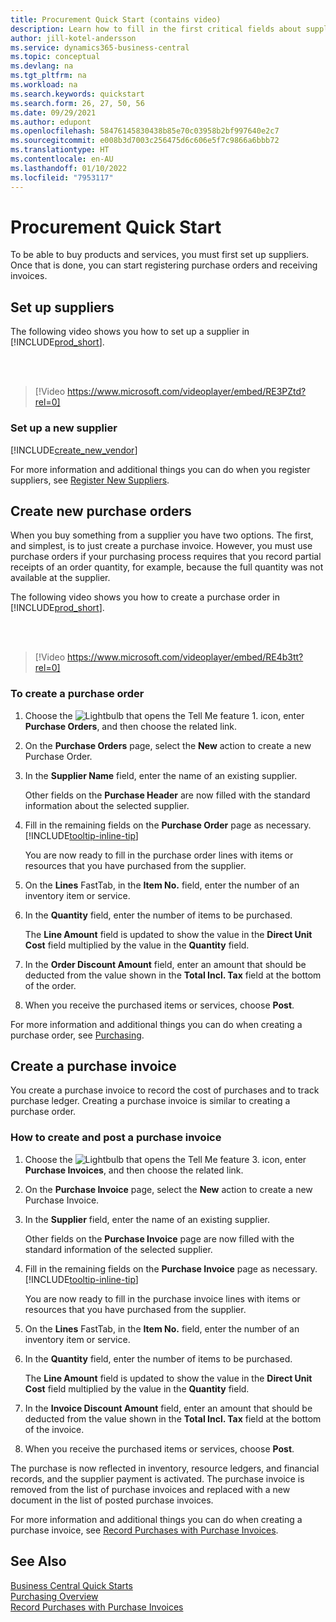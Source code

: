 ```yaml
---
title: Procurement Quick Start (contains video)
description: Learn how to fill in the first critical fields about suppliers in Business Central so that you can start purchasing products and services.
author: jill-kotel-andersson
ms.service: dynamics365-business-central
ms.topic: conceptual
ms.devlang: na
ms.tgt_pltfrm: na
ms.workload: na
ms.search.keywords: quickstart
ms.search.form: 26, 27, 50, 56
ms.date: 09/29/2021
ms.author: edupont
ms.openlocfilehash: 58476145830438b85e70c03958b2bf997640e2c7
ms.sourcegitcommit: e008b3d7003c256475d6c606e5f7c9866a6bbb72
ms.translationtype: HT
ms.contentlocale: en-AU
ms.lasthandoff: 01/10/2022
ms.locfileid: "7953117"
---
```

# <a name="procurement-quick-start"></a>Procurement Quick Start

To be able to buy products and services, you must first set up suppliers. Once that is done, you can start registering purchase orders and receiving invoices.  

## <a name="set-up-vendors"></a>Set up suppliers

The following video shows you how to set up a supplier in [!INCLUDE[prod_short](includes/prod_short.md)].

<br><br>  

> [!Video https://www.microsoft.com/videoplayer/embed/RE3PZtd?rel=0]

### <a name="set-up-a-new-vendor"></a>Set up a new supplier

[!INCLUDE[create_new_vendor](includes/create_new_vendor.md)]

For more information and additional things you can do when you register suppliers, see [Register New Suppliers](purchasing-how-register-new-vendors.md).  

## <a name="create-new-purchase-orders"></a>Create new purchase orders

When you buy something from a supplier you have two options. The first, and simplest, is to just create a purchase invoice. However, you must use purchase orders if your purchasing process requires that you record partial receipts of an order quantity, for example, because the full quantity was not available at the supplier.

The following video shows you how to create a purchase order in [!INCLUDE[prod_short](includes/prod_short.md)].

<br><br>

> [!Video https://www.microsoft.com/videoplayer/embed/RE4b3tt?rel=0]

### <a name="to-create-a-purchase-order"></a>To create a purchase order  

1. Choose the ![Lightbulb that opens the Tell Me feature 1.](media/ui-search/search_small.png "Tell me what you want to do") icon, enter **Purchase Orders**, and then choose the related link.  

2. On the **Purchase Orders** page, select the **New** action to create a new Purchase Order.

3. In the **Supplier Name** field, enter the name of an existing supplier.

    Other fields on the **Purchase Header** are now filled with the standard information about the selected supplier.  

4. Fill in the remaining fields on the **Purchase Order** page as necessary. [!INCLUDE[tooltip-inline-tip](includes/tooltip-inline-tip_md.md)]

    You are now ready to fill in the purchase order lines with items or resources that you have purchased from the supplier.

5. On the **Lines** FastTab, in the **Item No.** field, enter the number of an inventory item or service.

6. In the **Quantity** field, enter the number of items to be purchased.

    The **Line Amount** field is updated to show the value in the **Direct Unit Cost** field multiplied by the value in the **Quantity** field.

7. In the **Order Discount Amount** field, enter an amount that should be deducted from the value shown in the **Total Incl. Tax** field at the bottom of the order.

8. When you receive the purchased items or services, choose **Post**.

For more information and additional things you can do when creating a purchase order, see [Purchasing](purchasing-manage-purchasing.md).  

## <a name="create-a-purchase-invoice"></a>Create a purchase invoice  

You create a purchase invoice to record the cost of purchases and to track purchase ledger. Creating a purchase invoice is similar to creating a purchase order.

### <a name="how-to-create-and-post-a-purchase-invoice"></a>How to create and post a purchase invoice  

1. Choose the ![Lightbulb that opens the Tell Me feature 3.](media/ui-search/search_small.png "Tell me what you want to do") icon, enter **Purchase Invoices**, and then choose the related link.  
2. On the **Purchase Invoice** page, select the **New** action to create a new Purchase Invoice.
3. In the **Supplier** field, enter the name of an existing supplier.

    Other fields on the **Purchase Invoice** page are now filled with the standard information of the selected supplier.

4. Fill in the remaining fields on the **Purchase Invoice** page as necessary. [!INCLUDE[tooltip-inline-tip](includes/tooltip-inline-tip_md.md)]

    You are now ready to fill in the purchase invoice lines with items or resources that you have purchased from the supplier.

5. On the **Lines** FastTab, in the **Item No.** field, enter the number of an inventory item or service.
6. In the **Quantity** field, enter the number of items to be purchased.

    The **Line Amount** field is updated to show the value in the **Direct Unit Cost** field multiplied by the value in the **Quantity** field.

7. In the **Invoice Discount Amount** field, enter an amount that should be deducted from the value shown in the **Total Incl. Tax** field at the bottom of the invoice.

8. When you receive the purchased items or services, choose **Post**.

The purchase is now reflected in inventory, resource ledgers, and financial records, and the supplier payment is activated. The purchase invoice is removed from the list of purchase invoices and replaced with a new document in the list of posted purchase invoices.  

For more information and additional things you can do when creating a purchase invoice, see [Record Purchases with Purchase Invoices](purchasing-how-record-purchases.md).

## <a name="see-also"></a>See Also

[Business Central Quick Starts](quick-start-business-central.md)  
[Purchasing Overview](Purchasing-manage-purchasing.md)  
[Record Purchases with Purchase Invoices](purchasing-how-record-purchases.md)  
